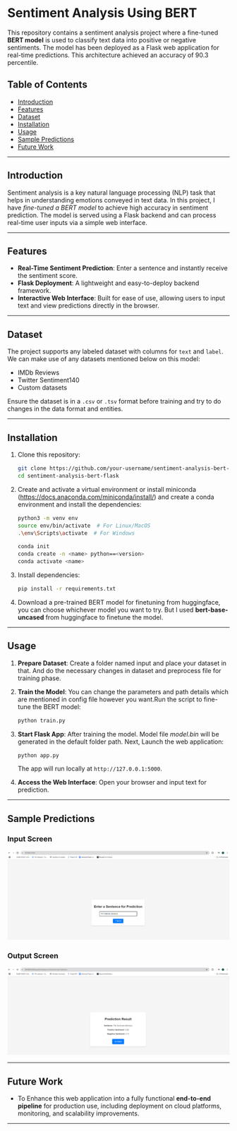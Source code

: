 
# Sentiment Analysis Using BERT  

This repository contains a sentiment analysis project where a fine-tuned **BERT model** is used to classify text data into positive or negative sentiments. The model has been deployed as a Flask web application for real-time predictions. This architecture achieved an accuracy of 90.3 percentile.  

## Table of Contents  

- [Introduction](#introduction)  
- [Features](#features)  
- [Dataset](#dataset)  
- [Installation](#installation)  
- [Usage](#usage)
- [Sample Predictions](#sample-predictions)  
- [Future Work](#future-work)  

---

## Introduction  

Sentiment analysis is a key natural language processing (NLP) task that helps in understanding emotions conveyed in text data. In this project, I have *fine-tuned a BERT model* to achieve high accuracy in sentiment prediction. The model is served using a Flask backend and can process real-time user inputs via a simple web interface.  

---

## Features  

- **Real-Time Sentiment Prediction**: Enter a sentence and instantly receive the sentiment score.  
- **Flask Deployment**: A lightweight and easy-to-deploy backend framework.  
- **Interactive Web Interface**: Built for ease of use, allowing users to input text and view predictions directly in the browser.  

---

## Dataset  

The project supports any labeled dataset with columns for `text` and `label`. We can make use of any datasets mentioned below on this model:  
- IMDb Reviews  
- Twitter Sentiment140  
- Custom datasets  

Ensure the dataset is in a `.csv` or `.tsv` format before training and try to do changes in the data format and entities.  

---

## Installation  

1. Clone this repository:  
   ```bash  
   git clone https://github.com/your-username/sentiment-analysis-bert-flask.git  
   cd sentiment-analysis-bert-flask  
   ```  

2. Create and activate a virtual environment or install miniconda (https://docs.anaconda.com/miniconda/install/) and create a conda environment and install the dependencies:  
   ```bash  
   python3 -m venv env  
   source env/bin/activate  # For Linux/MacOS  
   .\env\Scripts\activate  # For Windows  
   ```
   ```bash
   conda init
   conda create -n <name> python==<version>
   conda activate <name>
   ```

3. Install dependencies:  
   ```bash  
   pip install -r requirements.txt  
   ```  

4. Download a pre-trained BERT model for finetuning from huggingface, you can choose whichever model you want to try. But I used **bert-base-uncased** from huggingface to finetune the model. 

---

## Usage  

1. **Prepare Dataset**: Create a folder named input and place your dataset in that. And do the necessary changes in dataset and preprocess file for training phase.  
2. **Train the Model**: You can change the parameters and path details which are mentioned in config file however you want.Run the script to fine-tune the BERT model:  
   ```bash  
   python train.py  
   ```  
3. **Start Flask App**: After training the model. Model file *model.bin* will be generated in the default folder path. Next, Launch the web application:  
   ```bash  
   python app.py  
   ```  
   The app will run locally at `http://127.0.0.1:5000`.  

4. **Access the Web Interface**: Open your browser and input text for prediction.  

---

## Sample Predictions 

### Input Screen  
![Input Screen](./ip.png)  

### Output Screen  
![Output Screen](./op.png)  

---

## Future Work  

- To Enhance this web application into a fully functional **end-to-end pipeline** for production use, including deployment on cloud platforms, monitoring, and scalability improvements.  

---
